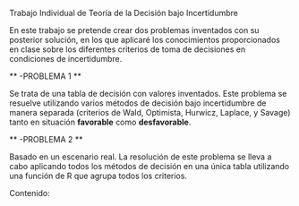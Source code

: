 Trabajo Individual de Teoría de la Decisión bajo Incertidumbre

En este trabajo se pretende crear dos problemas inventados con su posterior solución, en los que aplicaré los conocimientos proporcionados en clase sobre los diferentes criterios de toma de decisiones en condiciones de incertidumbre.

** -PROBLEMA 1 **

Se trata de una tabla de decisión con valores inventados. Este problema se resuelve utilizando varios métodos de decisión bajo incertidumbre de manera separada (criterios de Wald, Optimista, Hurwicz, Laplace, y Savage) tanto en situación **favorable** como **desfavorable**.

** -PROBLEMA 2 **

Basado en un escenario real. La resolución de este problema se lleva a cabo aplicando todos los métodos de decisión en una única tabla utilizando una función de R que agrupa todos los criterios.

Contenido:
